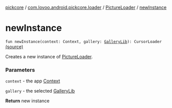 [pickcore](../../index.md) / [com.lovoo.android.pickcore.loader](../index.md) / [PictureLoader](index.md) / [newInstance](./new-instance.md)

# newInstance

`fun newInstance(context: Context, gallery: `[`GalleryLib`](../../com.lovoo.android.pickcore.model/-gallery-lib/index.md)`): CursorLoader` [(source)](https://github.com/lovoo/android-pickpic/blob/master/pickcore/pickcore/src/main/kotlin/com/lovoo/android/pickcore/loader/PictureLoader.kt#L105)

Creates a new instance of [PictureLoader](index.md).

### Parameters

`context` - the app [Context](#)

`gallery` - the selected [GalleryLib](../../com.lovoo.android.pickcore.model/-gallery-lib/index.md)

**Return**
new instance

